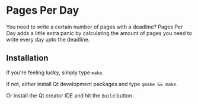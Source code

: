 Pages Per Day
=============

You need to write a certain number of pages with a deadline? Pages Per Day adds a little extra panic by calculating the amount of pages you need to write every day upto the deadline.

Installation
---

If you're feeling lucky, simply type `make`.

If not, either install Qt development packages and type `qmake && make`.

Or install the Qt creator IDE and hit the `Build` button.

